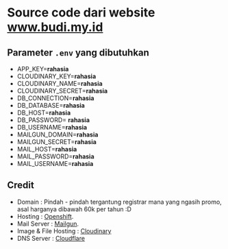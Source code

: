 # Source code dari website www.budi.my.id

## Parameter `.env` yang dibutuhkan

- APP_KEY=**rahasia**
- CLOUDINARY_KEY=**rahasia**
- CLOUDINARY_NAME=**rahasia**
- CLOUDINARY_SECRET=**rahasia**
- DB_CONNECTION=**rahasia**
- DB_DATABASE=**rahasia**
- DB_HOST=**rahasia**
- DB_PASSWORD= **rahasia**
- DB_USERNAME=**rahasia**
- MAILGUN_DOMAIN=**rahasia**
- MAILGUN_SECRET=**rahasia**
- MAIL_HOST=**rahasia**
- MAIL_PASSWORD=**rahasia**
- MAIL_USERNAME=**rahasia**

## Credit

- Domain : Pindah - pindah tergantung registrar mana yang ngasih promo, asal harganya dibawah 60k per tahun :D
- Hosting : [Openshift](https://www.openshift.com/).
- Mail Server : [Mailgun](https://www.mailgun.org/).
- Image & File Hosting : [Cloudinary](https://www.cloudinary.com)
- DNS Server : [Cloudflare](https://www.cloudflare.com) 